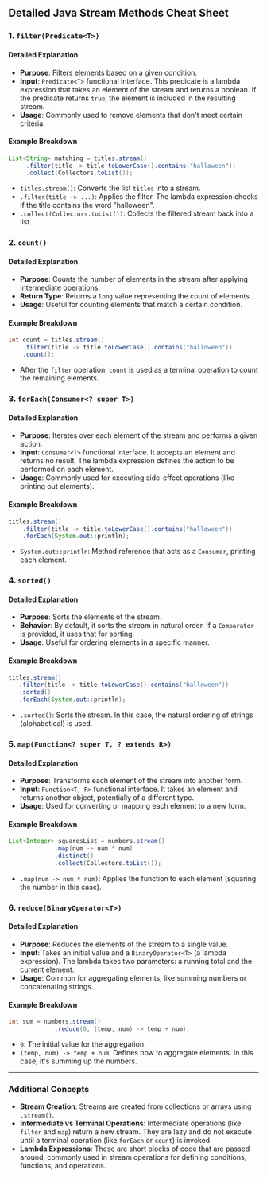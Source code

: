 ## Detailed Java Stream Methods Cheat Sheet

### 1. `filter(Predicate<T>)`

#### Detailed Explanation

- **Purpose**: Filters elements based on a given condition.
- **Input**: `Predicate<T>` functional interface. This predicate is a lambda expression that takes an element of the stream and returns a boolean. If the predicate returns `true`, the element is included in the resulting stream.
- **Usage**: Commonly used to remove elements that don't meet certain criteria.

#### Example Breakdown

```java
List<String> matching = titles.stream()
     .filter(title -> title.toLowerCase().contains("halloween"))
     .collect(Collectors.toList());
```

- `titles.stream()`: Converts the list `titles` into a stream.
- `.filter(title -> ...)`: Applies the filter. The lambda expression checks if the title contains the word "halloween".
- `.collect(Collectors.toList())`: Collects the filtered stream back into a list.

### 2. `count()`

#### Detailed Explanation

- **Purpose**: Counts the number of elements in the stream after applying intermediate operations.
- **Return Type**: Returns a `long` value representing the count of elements.
- **Usage**: Useful for counting elements that match a certain condition.

#### Example Breakdown

```java
int count = titles.stream()
    .filter(title -> title.toLowerCase().contains("halloween"))
    .count();
```

- After the `filter` operation, `count` is used as a terminal operation to count the remaining elements.

### 3. `forEach(Consumer<? super T>)`

#### Detailed Explanation

- **Purpose**: Iterates over each element of the stream and performs a given action.
- **Input**: `Consumer<T>` functional interface. It accepts an element and returns no result. The lambda expression defines the action to be performed on each element.
- **Usage**: Commonly used for executing side-effect operations (like printing out elements).

#### Example Breakdown

```java
titles.stream()
    .filter(title -> title.toLowerCase().contains("halloween"))
    .forEach(System.out::println);
```

- `System.out::println`: Method reference that acts as a `Consumer`, printing each element.

### 4. `sorted()`

#### Detailed Explanation

- **Purpose**: Sorts the elements of the stream.
- **Behavior**: By default, it sorts the stream in natural order. If a `Comparator` is provided, it uses that for sorting.
- **Usage**: Useful for ordering elements in a specific manner.

#### Example Breakdown

```java
titles.stream()
   .filter(title -> title.toLowerCase().contains("halloween"))
   .sorted()
   .forEach(System.out::println);
```

- `.sorted()`: Sorts the stream. In this case, the natural ordering of strings (alphabetical) is used.

### 5. `map(Function<? super T, ? extends R>)`

#### Detailed Explanation

- **Purpose**: Transforms each element of the stream into another form.
- **Input**: `Function<T, R>` functional interface. It takes an element and returns another object, potentially of a different type.
- **Usage**: Used for converting or mapping each element to a new form.

#### Example Breakdown

```java
List<Integer> squaresList = numbers.stream()
             .map(num -> num * num)
             .distinct()
             .collect(Collectors.toList());
```

- `.map(num -> num * num)`: Applies the function to each element (squaring the number in this case).

### 6. `reduce(BinaryOperator<T>)`

#### Detailed Explanation

- **Purpose**: Reduces the elements of the stream to a single value.
- **Input**: Takes an initial value and a `BinaryOperator<T>` (a lambda expression). The lambda takes two parameters: a running total and the current element.
- **Usage**: Common for aggregating elements, like summing numbers or concatenating strings.

#### Example Breakdown

```java
int sum = numbers.stream()
             .reduce(0, (temp, num) -> temp + num);
```

- `0`: The initial value for the aggregation.
- `(temp, num) -> temp + num`: Defines how to aggregate elements. In this case, it's summing up the numbers.

---

### Additional Concepts

- **Stream Creation**: Streams are created from collections or arrays using `.stream()`.
- **Intermediate vs Terminal Operations**: Intermediate operations (like `filter` and `map`) return a new stream. They are lazy and do not execute until a terminal operation (like `forEach` or `count`) is invoked.
- **Lambda Expressions**: These are short blocks of code that are passed around, commonly used in stream operations for defining conditions, functions, and operations.
